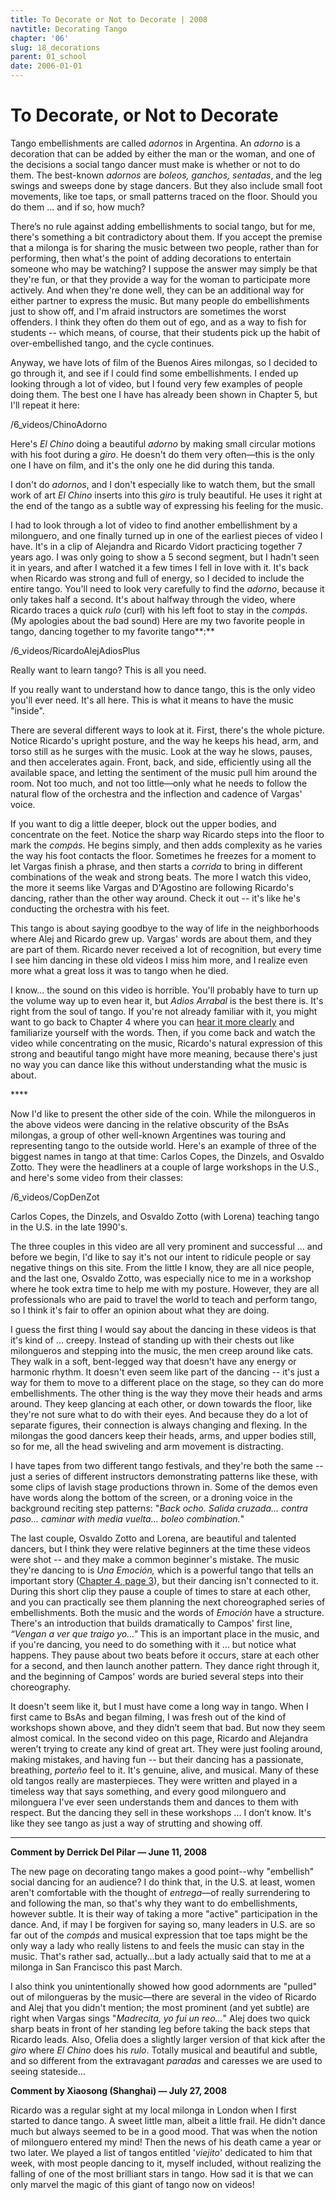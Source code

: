 ```yaml
---
title: To Decorate or Not to Decorate | 2008
navtitle: Decorating Tango
chapter: '06'
slug: 18_decorations
parent: 01_school
date: 2006-01-01
---
```


# To Decorate, or Not to Decorate

Tango embellishments are called _adornos_ in Argentina. An _adorno_ is a decoration that can be added by either the man or the woman, and one of the decisions a social tango dancer must make is whether or not to do them. The best-known _adornos_ are _boleos, ganchos, sentadas_, and the leg swings and sweeps done by stage dancers. But they also include small foot movements, like toe taps, or small patterns traced on the floor. Should you do them ... and if so, how much?

There’s no rule against adding embellishments to social tango, but for me, there's something a bit contradictory about them. If you accept the premise that a milonga is for sharing the music between two people, rather than for performing, then what's the point of adding decorations to entertain someone who may be watching? I suppose the answer may simply be that they're fun, or that they provide a way for the woman to participate more actively. And when they're done well, they can be an additional way for either partner to express the music. But many people do embellishments just to show off, and I'm afraid instructors are sometimes the worst offenders. I think they often do them out of ego, and as a way to fish for students -- which means, of course, that their students pick up the habit of over-embellished tango, and the cycle continues.

Anyway, we have lots of film of the Buenos Aires milongas, so I decided to go through it, and see if I could find some embellishments. I ended up looking through a lot of video, but I found very few examples of people doing them. The best one I have has already been shown in Chapter 5, but I'll repeat it here:

/6_videos/ChinoAdorno

Here's _El Chino_ doing a beautiful _adorno_ by making small circular motions with his foot during a _giro_.
He doesn't do them very often—this is the only one I have on film, and it's the only one he did during this tanda.

I don't do _adornos_, and I don't especially like to watch them, but the small work of art _El Chino_ inserts into this _giro_ is truly beautiful. He uses it right at the end of the tango as a subtle way of expressing his feeling for the music.

I had to look through a lot of video to find another embellishment by a milonguero, and one finally turned up in one of the earliest pieces of video I have. It's in a clip of Alejandra and Ricardo Vidort practicing together 7 years ago. I was only going to show a 5 second segment, but I hadn't seen it in years, and after I watched it a few times I fell in love with it. It's back when Ricardo was strong and full of energy, so I decided to include the entire tango. You'll need to look very carefully to find the _adorno_, because it only takes half a second. It's about halfway through the video, where Ricardo traces a quick _rulo_ (curl) with his left foot to stay in the _compás_. (My apologies about the bad sound) Here are my two favorite people in tango, dancing together to my favorite tango**:**

/6_videos/RicardoAlejAdiosPlus

Really want to learn tango?  This is all you need.

If you really want to understand how to dance tango, this is the only video you'll ever need. It's all here. This is what it means to have the music "inside".

There are several different ways to look at it. First, there's the whole picture. Notice Ricardo's upright posture, and the way he keeps his head, arm, and torso still as he surges with the music. Look at the way he slows, pauses, and then accelerates again. Front, back, and side, efficiently using all the available space, and letting the sentiment of the music pull him around the room. Not too much, and not too little—only what he needs to follow the natural flow of the orchestra and the inflection and cadence of Vargas' voice.

If you want to dig a little deeper, block out the upper bodies, and concentrate on the feet. Notice the sharp way Ricardo steps into the floor to mark the _compás_. He begins simply, and then adds complexity as he varies the way his foot contacts the floor. Sometimes he freezes for a moment to let Vargas finish a phrase, and then starts a _corrida_ to bring in different combinations of the weak and strong beats. The more I watch this video, the more it seems like Vargas and D'Agostino are following Ricardo's dancing, rather than the other way around. Check it out -- it's like he's conducting the orchestra with his feet.

This tango is about saying goodbye to the way of life in the neighborhoods where Alej and Ricardo grew up. Vargas' words are about them, and they are part of them. Ricardo never received a lot of recognition, but every time I see him dancing in these old videos I miss him more, and I realize even more what a great loss it was to tango when he died.

I know... the sound on this video is horrible. You'll probably have to turn up the volume way up to even hear it, but _Adios Arrabal_ is the best there is. It's right from the soul of tango. If you're not already familiar with it, you might want to go back to Chapter 4 where you can [hear it more clearly](/04/10_adiosarrabal)
and familiarize yourself with the words. Then, if you come back and watch the video while concentrating on the music, Ricardo's natural expression of this strong and beautiful tango might have more meaning, because there's just no way you can dance like this without understanding what the music is about.

\*\*\*\*

Now I'd like to present the other side of the coin. While the milongueros in the above videos were dancing in the relative obscurity of the BsAs milongas, a group of other well-known Argentines was touring and representing tango to the outside world. Here's an example of three of the biggest names in tango at that time: Carlos Copes, the Dinzels, and Osvaldo Zotto. They were the headliners at a couple of large workshops in the U.S., and here's some video from their classes:

/6_videos/CopDenZot

Carlos Copes, the Dinzels, and Osvaldo Zotto (with Lorena) teaching
tango in the U.S. in the late 1990's.

The three couples in this video are all very prominent and successful ... and before we begin, I'd like to say it's not our intent to ridicule people or say negative things on this site. From the little I know, they are all nice people, and the last one, Osvaldo Zotto, was especially nice to me in a workshop where he took extra time to help me with my posture. However, they are all professionals who are paid to travel the world to teach and perform tango, so I think it's fair to offer an opinion about what they are doing.

I guess the first thing I would say about the dancing in these videos is that it's kind of ... creepy. Instead of standing up with their chests out like milongueros and stepping into the music, the men creep around like cats. They walk in a soft, bent-legged way that doesn't have any energy or harmonic rhythm. It doesn't even seem like part of the dancing -- it's just a way for them to move to a different place on the stage, so they can do more embellishments. The other thing is the way they move their heads and arms around. They keep glancing at each other, or down towards the floor, like they're not sure what to do with their eyes. And because they do a lot of separate figures, their connection is always changing and flexing. In the milongas the good dancers keep their heads, arms, and upper bodies still, so for me, all the head swiveling and arm movement is distracting.

I have tapes from two different tango festivals, and they're both the same -- just a series of different instructors demonstrating patterns like these, with some clips of lavish stage productions thrown in. Some of the demos even have words along the bottom of the screen, or a droning voice in the background reciting step patterns:
"_Back ocho. Salida cruzada... contra paso... caminar with media vuelta... boleo combination._"

The last couple, Osvaldo Zotto and Lorena, are beautiful and talented dancers, but I think they were relative beginners at the time these videos were shot -- and they make a common beginner's mistake. The music they're dancing to is _Una Emoción,_ which is a powerful tango that tells an important story ([Chapter 4, page 3](/04/03_emocion)), but their dancing isn't connected to it. During this short clip they pause a couple of times to stare at each other, and you can practically see them planning the next choreographed series of embellishments. Both the music and the words of _Emoción_ have a structure. There's an introduction that builds dramatically to Campos' first line, _“Vengan a ver que traigo yo..."_ This is an important place in the music, and if you're dancing, you need to do something with it ... but notice what happens. They pause about two beats before it occurs, stare at each other for a second, and then launch another pattern. They dance right through it, and the beginning of Campos' words are buried several steps into their choreography.

It doesn't seem like it, but I must have come a long way in tango. When I first came to BsAs and began filming, I was fresh out of the kind of workshops shown above, and they didn’t seem that bad. But now they seem almost comical. In the second video on this page, Ricardo and Alejandra weren’t trying to create any kind of great art. They were just fooling around, making mistakes, and having fun -- but their dancing has a passionate, breathing, _porteño_ feel to it. It's genuine, alive, and musical. Many of these old tangos really are masterpieces. They were written and played in a timeless way that says something, and every good milonguero and milonguera I've ever seen understands them and dances to them with respect. But the dancing they sell in these workshops ... I don’t know. It's like they see tango as just a way of strutting and showing off.

-----

**Comment by Derrick Del Pilar — June 11, 2008**

The new page on decorating tango makes a good point--why "embellish" social dancing for an audience? I do think that, in the U.S. at least, women aren't comfortable with the thought of _entrega_—of really surrendering to and following the man, so that's why they want to do embellishments, however subtle. It is their way of taking a more "active" participation in the dance. And, if may I be forgiven for saying so, many leaders in U.S. are so far out of the _compás_ and musical expression that toe taps might be the only way a lady who really listens to and feels the music can stay in the music. That's rather sad, actually...but a lady actually said that to me at a milonga in San Francisco this past March.

I also think you unintentionally showed how good adornments are "pulled" out of milongueras by the music—there are several in the video of Ricardo and Alej that you didn't mention; the most prominent (and yet subtle) are right when Vargas sings "_Madrecita, yo fui un reo..._" Alej does two quick sharp beats in front of her standing leg before taking the back steps that Ricardo leads. Also, Ofelia does a slightly larger version of that kick after the _giro_ where _El Chino_ does his _rulo_. Totally musical and beautiful and subtle, and so different from the extravagant _paradas_ and caresses we are used to seeing stateside...

**Comment by Xiaosong (Shanghai) — July 27, 2008**

Ricardo was a regular sight at my local milonga in London when I first started to dance tango. A sweet little man, albeit a little frail. He didn't dance much but always seemed to be in a good mood. That was when the notion of milonguero entered my mind! Then the news of his death came a year or two later. We played a list of tangos entitled '_viejito_' dedicated to him that week, with most people dancing to it, myself included, without realizing the falling of one of the most brilliant stars in tango. How sad it is that we can only marvel the magic of this giant of tango now on videos!